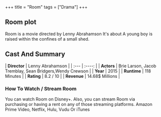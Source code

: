 +++
title = "Room"
tags = ["Drama"]
+++
## Room plot
Room is a movie directed by Lenny Abrahamson It's about A young boy is raised within the confines of a small shed.
## Cast And Summary
| **Director**      | Lenny Abrahamson |
    | :---        |    :----:   |
    |  **Actors** | Brie Larson, Jacob Tremblay, Sean Bridgers,Wendy Crewson |
    | **Year**   | 2015    |
    |  **Runtime** | 118 Minutes |
    |  **Rating** | 8.2 / 10 | 
    |  **Revenue** | 14.68$ Millions |
### How To Watch / Stream Room
You can watch Room on Disney+.
Also, you can stream Room via purchasing or having a rent on any of those streaming platforms.
Amazon Prime Video, Netflix, Hulu, Vudu Or iTunes